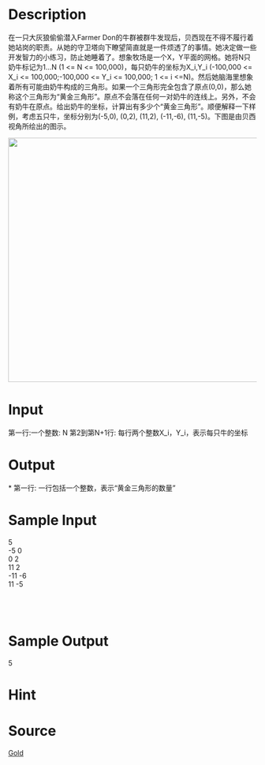 
# Description

<div class="content"><p>在一只大灰狼偷偷潜入Farmer Don的牛群被群牛发现后，贝西现在不得不履行着她站岗的职责。从她的守卫塔向下瞭望简直就是一件烦透了的事情。她决定做一些开发智力的小练习，防止她睡着了。想象牧场是一个X，Y平面的网格。她将N只奶牛标记为1…N (1 &lt;= N &lt;= 100,000)，每只奶牛的坐标为X_i,Y_i (-100,000 &lt;= X_i &lt;= 100,000;-100,000 &lt;= Y_i &lt;= 100,000; 1 &lt;= i &lt;=N)。然后她脑海里想象着所有可能由奶牛构成的三角形。如果一个三角形完全包含了原点(0,0)，那么她称这个三角形为“黄金三角形”。原点不会落在任何一对奶牛的连线上。另外，不会有奶牛在原点。给出奶牛的坐标，计算出有多少个“黄金三角形”。顺便解释一下样例，考虑五只牛，坐标分别为(-5,0), (0,2), (11,2), (-11,-6), (11,-5)。下图是由贝西视角所绘出的图示。 </p>
<p><img width="582" height="495" src="source/bzoj/1914/img/aHR0cHM6Ly9seWRzeS5jb20vSnVkZ2VPbmxpbmUvdXBsb2FkLzIwMTYwMS8xOTE0XzFfanBnLmdpZg==.gif" alt=""/></p></div>

# Input

<div class="content"><p>第一行:一个整数: N 第2到第N+1行: 每行两个整数X_i，Y_i，表示每只牛的坐标</p></div>

# Output

<div class="content"><p>* 第一行: 一行包括一个整数，表示“黄金三角形的数量”</p></div>

# Sample Input

<div class="content"><span class="sampledata">5<br/>
-5 0<br/>
0 2<br/>
11 2<br/>
-11 -6<br/>
11 -5<br/>
<br/>
<br/>
<br/>
</span></div>

# Sample Output

<div class="content"><span class="sampledata">5</span></div>

# Hint

<div class="content"><p></p></div>

# Source

<div class="content"><p><a href="problemset.php?search=Gold">Gold</a></p></div>

